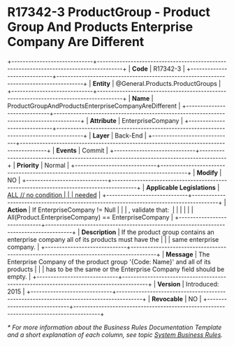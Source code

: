 ﻿---
erp.type: business-rule
erp.entity: General.Products.ProductGroups
---

# R17342-3 ProductGroup - Product Group And Products Enterprise Company Are Different
+-----------------------------+---------------------------------------------------------------------------------------+
| **Code**                    | R17342-3                                                                              |
+-----------------------------+---------------------------------------------------------------------------------------+
| **Entity**                  | @General.Products.ProductGroups                                                                          |
+-----------------------------+---------------------------------------------------------------------------------------+
| **Name**                    | ProductGroupAndProductsEnterpriseCompanyAreDifferent                                  |
+-----------------------------+---------------------------------------------------------------------------------------+
| **Attribute**               | EnterpriseCompany                                                                     |
+-----------------------------+---------------------------------------------------------------------------------------+
| **Layer**                   | Back-End                                                                              |
+-----------------------------+---------------------------------------------------------------------------------------+
| **Events**                  | Commit                                                                                |
+-----------------------------+---------------------------------------------------------------------------------------+
| **Priority**                | Normal                                                                                |
+-----------------------------+---------------------------------------------------------------------------------------+
| **Modify**                  | NO                                                                                    |
+-----------------------------+---------------------------------------------------------------------------------------+
| **Applicable Legislations** | [ALL // no condition                                                                  |
|                             | needed](https://confluence.erp.net/display/techdoc/Country+Specific+Functionality)    |
+-----------------------------+---------------------------------------------------------------------------------------+
| **Action**                  | If EnterpriseCompany != Null                                                          |
|                             | , validate that:                                                                      |
|                             |                                                                                       |
|                             | All(Product.EnterpriseCompany) == EnterpriseCompany                                   |
+-----------------------------+---------------------------------------------------------------------------------------+
| **Description**             | If the product group contains an enterprise company all of its products must have the |
|                             | same enterprise company.                                                              |
+-----------------------------+---------------------------------------------------------------------------------------+
| **Message**                 | The Enterprise Company of the product group \'{Code: Name}\' and all of its products  |
|                             | has to be the same or the Enterprise Company field should be empty.                   |
+-----------------------------+---------------------------------------------------------------------------------------+
| **Version**                 | Introduced: 2015                                                                      |
+-----------------------------+---------------------------------------------------------------------------------------+
| **Revocable**               | NO                                                                                    |
+-----------------------------+---------------------------------------------------------------------------------------+

*\* For more information about the Business Rules Documentation Template and a short explanation of each column, see
topic [System Business Rules](../templates/template-description-system-business-rules.md).*

  

  
